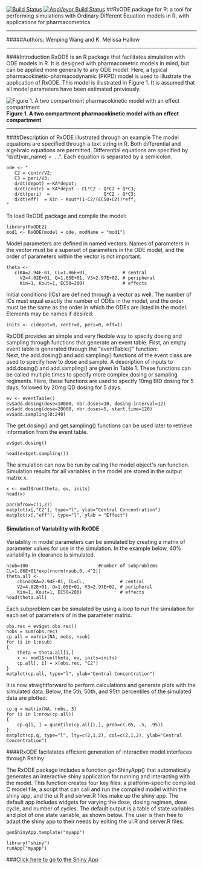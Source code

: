 [![Build Status](https://travis-ci.org/mattfidler/RxODE.svg?branch=master)](https://travis-ci.org/mattfidler/RxODE)
[![AppVeyor Build Status](https://ci.appveyor.com/api/projects/status/github/mattfidler/RxODE?branch=master&svg=true)](https://ci.appveyor.com/project/mattfidler/RxODE)
##RxODE package for R: a tool for performing simulations with Ordinary Different Equation models in R, with applications for pharmacometrics
***  

#####Authors: Wenping Wang and K. Melissa Hallow

***

####Introduction
RxODE is an R package that facilitates simulation with ODE models in R. It is designed with pharmacometric models in mind, but can be applied more generally to any ODE model. Here, a typical pharmacokinetic-pharmacodynamic (PKPD) model is used to illustrate the application of RxODE. This model is illustrated in Figure 1. It is assumed that all model parameters have been estimated previously.

![Figure 1. A two compartment pharmacokinetic model with an effect compartment](Model_schematic_w500.png)  
**Figure 1. A two compartment pharmacokinetic model with an effect compartment**  

***
####Description of RxODE illustrated through an example
The model equations are specified through a text string in R. Both differential and algebraic equations are permitted. Differential equations are specified by “d/dt(var_name) = ….”. Each equation is separated by a semicolon.

```{r}
ode <- "
   C2 = centr/V2;
   C3 = peri/V3;
   d/dt(depot) =-KA*depot;
   d/dt(centr) = KA*depot - CL*C2 - Q*C2 + Q*C3;
   d/dt(peri)  =                    Q*C2 - Q*C3;
   d/dt(eff)  = Kin - Kout*(1-C2/(EC50+C2))*eff;
"
```

To load RxODE package and compile the model: 
```{r}
library(RxODE2)
mod1 <- RxODE(model = ode, modName = "mod1")   
```

Model parameters are defined in named vectors. Names of parameters in the vector must be a superset of parameters in the ODE model, and the order of parameters within the vector is not important. 
```{r}
theta <- 
   c(KA=2.94E-01, CL=1.86E+01,             # central 
     V2=4.02E+01, Q=1.05E+01, V3=2.97E+02, # peripheral
     Kin=1, Kout=1, EC50=200)              # effects  
```

Initial conditions (ICs) are defined through a vector as well. The number of ICs must equal exactly the number of ODEs in the model, and the order must be the same as the order in which the ODEs are listed in the model. Elements may be names if desired: 

```{r}
inits <- c(depot=0, centr=0, peri=0, eff=1)    
```

RxODE provides an simple and very flexible way to specify dosing and sampling through functions that generate an event table. First, an empty event table is generated through the "eventTable()" function:  
Next, the add.dosing() and add.sampling() functions of the event class are used to specify how to dose and sample. A description of inputs to add.dosing() and add.sampling() are given in Table 1.
These functions can be called multiple times to specify more complex dosing or sampling regiments.
Here, these functions are used to specify 10mg BID dosing for 5 days, followed by 20mg QD dosing for 5 days. 

```{r}
ev <- eventTable()
ev$add.dosing(dose=10000, nbr.doses=10, dosing.interval=12)
ev$add.dosing(dose=20000, nbr.doses=5, start.time=120)
ev$add.sampling(0:240)
```

The get.dosing() and get.sampling() functions can be used later to retrieve information from the event table.  

```{r}
ev$get.dosing()
```

```{r}
head(ev$get.sampling())
```

The simulation can now be run by calling the model object's run function. Simulation results for all variables in the model are stored in the output matrix x. 

```{r}
x <- mod1$run(theta, ev, inits)
head(x)
```

```{r fig.width=10}
par(mfrow=c(1,2))
matplot(x[,"C2"], type="l", ylab="Central Concentration")
matplot(x[,"eff"], type="l", ylab = "Effect")
```

#### Simulation of Variability with RxODE
Variability in model parameters can be simulated by creating a matrix of parameter values for use in the simulation. In the example below, 40% variability in clearance is simulated. 

``` {r}
nsub=100						  #number of subproblems
CL=1.86E+01*exp(rnorm(nsub,0,.4^2))
theta.all <- 
	cbind(KA=2.94E-01, CL=CL,             # central 
	V2=4.02E+01, Q=1.05E+01, V3=2.97E+02, # peripheral
	Kin=1, Kout=1, EC50=200)              # effects  
head(theta.all)
```

Each subproblem can be simulated by using a loop to run the simulation for each set of parameters of in the parameter matrix. 

```{r}
obs.rec = ev$get.obs.rec()
nobs = sum(obs.rec)
cp.all = matrix(NA, nobs, nsub)
for (i in 1:nsub)
{
	theta = theta.all[i,]
	x <- mod1$run(theta, ev, inits=inits)
	cp.all[, i] = x[obs.rec, "C2"]
}
matplot(cp.all, type="l", ylab="Central Concentration")

```

It is now straightforward to perform calculations and generate plots with the simulated data. Below,  the 5th, 50th, and 95th percentiles of the simulated data are plotted. 

```{r}
cp.q = matrix(NA, nobs, 3)
for (i in 1:nrow(cp.all))
{
	cp.q[i, ] = quantile(cp.all[i,], prob=c(.05, .5, .95))
}
matplot(cp.q, type="l", lty=c(2,1,2), col=c(2,1,2), ylab="Central Concentration")

```

####RxODE facilatates efficient generation of interactive model interfaces through Rshiny

The RxODE package includes a function genShinyApp() that automatically generates an interactive shiny application for running and interacting with the model. This function creates four key files: a platform-specific compiled C model file, a script that can call and run the compiled model within the shiny app, and the ui.R and server.R files make up the shiny app.  The default app includes 
widgets for varying the dose, dosing regimen, dose cycle, and number of cycles. The default output is a table of state variables and plot of one state variable, as shown below. The user is then free to adapt the shiny app to their needs by editing the ui.R and server.R files. 

```
genShinyApp.template("myapp")

library("shiny")
runApp("myapp")
```

###[Click here to go to the Shiny App](http://qsp.engr.uga.edu:3838/RxODE/RegimenSimulator)
